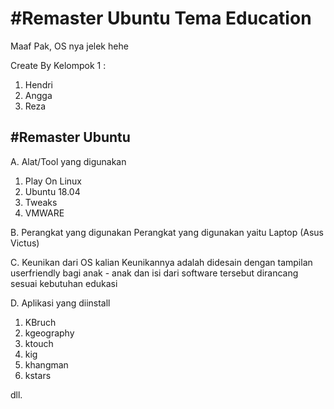 <h1>#Remaster Ubuntu Tema Education</h1>
Maaf Pak, OS nya jelek hehe

Create By Kelompok 1 :
1. Hendri
2. Angga
3. Reza

<h2>#Remaster Ubuntu</h2>

A. Alat/Tool yang digunakan
1.	Play On Linux
2.	Ubuntu 18.04
3.	Tweaks
4.	VMWARE

B.	Perangkat yang digunakan
Perangkat yang digunakan yaitu Laptop (Asus Victus)

C.	Keunikan dari OS kalian
Keunikannya adalah didesain dengan tampilan userfriendly bagi anak - anak dan isi dari software tersebut dirancang sesuai kebutuhan edukasi

D.	Aplikasi yang diinstall
1.	 KBruch
2.	kgeography
3.	ktouch
4.	kig
5.	khangman
6.	kstars

dll.
